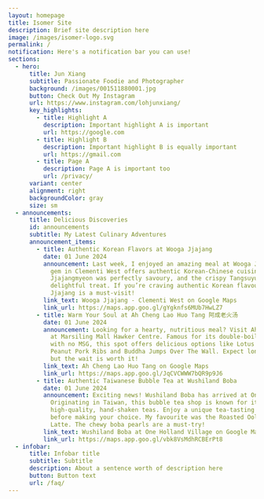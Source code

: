 ```yaml
---
layout: homepage
title: Isomer Site
description: Brief site description here
image: /images/isomer-logo.svg
permalink: /
notification: Here's a notification bar you can use!
sections:
  - hero:
      title: Jun Xiang
      subtitle: Passionate Foodie and Photographer
      background: /images/001511880001.jpg
      button: Check Out My Instagram
      url: https://www.instagram.com/lohjunxiang/
      key_highlights:
        - title: Highlight A
          description: Important highlight A is important
          url: https://google.com
        - title: Highlight B
          description: Important highlight B is equally important
          url: https://gmail.com
        - title: Page A
          description: Page A is important too
          url: /privacy/
      variant: center
      alignment: right
      backgroundColor: gray
      size: sm
  - announcements:
      title: Delicious Discoveries
      id: announcements
      subtitle: My Latest Culinary Adventures
      announcement_items:
        - title: Authentic Korean Flavors at Wooga Jjajang
          date: 01 June 2024
          announcement: Last week, I enjoyed an amazing meal at Wooga Jjajang. This hidden
            gem in Clementi West offers authentic Korean-Chinese cuisine. The
            Jjajangmyeon was perfectly savoury, and the crispy Tangsuyuk was a
            delightful treat. If you’re craving authentic Korean flavours, Wooga
            Jjajang is a must-visit!
          link_text: Wooga Jjajang - Clementi West on Google Maps
          link_url: https://maps.app.goo.gl/gYgknfs6MUb7HwLZ7
        - title: Warm Your Soul at Ah Cheng Lao Huo Tang 阿成老火汤
          date: 01 June 2024
          announcement: Looking for a hearty, nutritious meal? Visit Ah Cheng Lao Huo Tang
            at Marsiling Mall Hawker Centre. Famous for its double-boiled soups
            with no MSG, this spot offers delicious options like Lotus Root
            Peanut Pork Ribs and Buddha Jumps Over The Wall. Expect long queues,
            but the wait is worth it!
          link_text: Ah Cheng Lao Huo Tang on Google Maps
          link_url: https://maps.app.goo.gl/JqCVCWWW7bQR9p9J6
        - title: Authentic Taiwanese Bubble Tea at Wushiland Boba
          date: 01 June 2024
          announcement: Exciting news! Wushiland Boba has arrived at One Holland Village.
            Originating in Taiwan, this bubble tea shop is known for its
            high-quality, hand-shaken teas. Enjoy a unique tea-tasting corner
            before making your choice. My favourite was the Roasted Oolong
            Latte. The chewy boba pearls are a must-try!
          link_text: Wushiland Boba at One Holland Village on Google Maps
          link_url: https://maps.app.goo.gl/vbk8VsMdhRCBErPt8
  - infobar:
      title: Infobar title
      subtitle: Subtitle
      description: About a sentence worth of description here
      button: Button text
      url: /faq/
---
```

